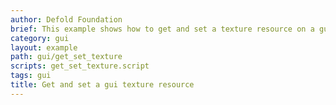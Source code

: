 ```yaml
---
author: Defold Foundation
brief: This example shows how to get and set a texture resource on a gui component.
category: gui
layout: example
path: gui/get_set_texture
scripts: get_set_texture.script
tags: gui
title: Get and set a gui texture resource
---
```


